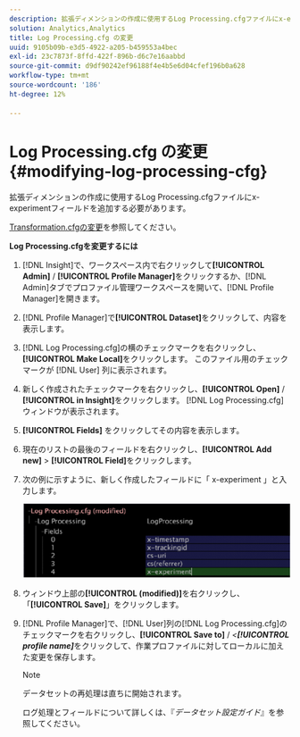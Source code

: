```yaml
---
description: 拡張ディメンションの作成に使用するLog Processing.cfgファイルにx-experimentフィールドを追加する必要があります。
solution: Analytics,Analytics
title: Log Processing.cfg の変更
uuid: 9105b09b-e3d5-4922-a205-b459553a4bec
exl-id: 23c7873f-8ffd-422f-896b-d6c7e16aabbd
source-git-commit: d9df90242ef96188f4e4b5e6d04cfef196b0a628
workflow-type: tm+mt
source-wordcount: '186'
ht-degree: 12%

---
```


# Log Processing.cfg の変更{#modifying-log-processing-cfg}

拡張ディメンションの作成に使用するLog Processing.cfgファイルにx-experimentフィールドを追加する必要があります。

[Transformation.cfgの変更](../../../home/c-undst-ctrld-exp/c-vw-rslts/t-mod-trfmtn.md#task-d61b02853a82492c9a76e3c5fe8a3fb6)を参照してください。

**Log Processing.cfgを変更するには**

1. [!DNL Insight]で、ワークスペース内で右クリックして&#x200B;**[!UICONTROL Admin]** / **[!UICONTROL Profile Manager]**&#x200B;をクリックするか、[!DNL Admin]タブでプロファイル管理ワークスペースを開いて、[!DNL Profile Manager]を開きます。
1. [!DNL Profile Manager]で&#x200B;**[!UICONTROL Dataset]**&#x200B;をクリックして、内容を表示します。
1. [!DNL Log Processing.cfg]の横のチェックマークを右クリックし、**[!UICONTROL Make Local]**&#x200B;をクリックします。 このファイル用のチェックマークが [!DNL User] 列に表示されます。
1. 新しく作成されたチェックマークを右クリックし、**[!UICONTROL Open]** / **[!UICONTROL in Insight]**&#x200B;をクリックします。 [!DNL Log Processing.cfg]ウィンドウが表示されます。
1. **[!UICONTROL Fields]** をクリックしてその内容を表示します。
1. 現在のリストの最後のフィールドを右クリックし、**[!UICONTROL Add new]** > **[!UICONTROL Field]**&#x200B;をクリックします。
1. 次の例に示すように、新しく作成したフィールドに「 x-experiment 」と入力します。

   ![ステップ情報](assets/logprocessing.png)

1. ウィンドウ上部の&#x200B;**[!UICONTROL (modified)]**&#x200B;を右クリックし、「**[!UICONTROL Save]**」をクリックします。
1. [!DNL Profile Manager]で、[!DNL User]列の[!DNL Log Processing.cfg]のチェックマークを右クリックし、**[!UICONTROL Save to]** / *&lt;**[!UICONTROL profile name]***&#x200B;をクリックして、作業プロファイルに対してローカルに加えた変更を保存します。

   >[!NOTE]
   >
   >データセットの再処理は直ちに開始されます。

   ログ処理とフィールドについて詳しくは、『*データセット設定ガイド*』を参照してください。
